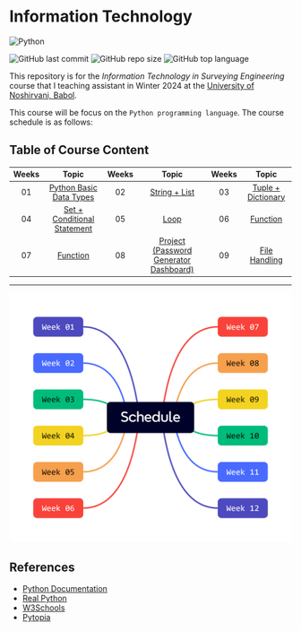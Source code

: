 # Information Technology

![Python](https://img.shields.io/badge/python-3670A0?style=for-the-badge&logo=python&logoColor=ffdd54)

![GitHub last commit](https://img.shields.io/github/last-commit/Yousefess/TA24PY)
![GitHub repo size](https://img.shields.io/github/repo-size/Yousefess/TA24PY)
![GitHub top language](https://img.shields.io/github/languages/top/Yousefess/TA24PY)

This repository is for the _Information Technology in Surveying Engineering_ course that I teaching assistant in Winter 2024 at the [University of Noshirvani, Babol](https://nit.ac.ir/en).

This course will be focus on the `Python programming language`. The course schedule is as follows:

## Table of Course Content

| Weeks | Topic | Weeks | Topic | Weeks | Topic |
| :-----: | :-----: | :-----: | :-----: | :-----: | :-----: |
| 01 | [Python Basic Data Types](https://github.com/Yousefess/TA24PY/tree/main/Weeks/01%20Python%20Basic%20Data%20Types) | 02 | [String + List](https://github.com/Yousefess/TA24PY/tree/main/Weeks/02%20String%20%2B%20List) | 03 | [Tuple + Dictionary](https://github.com/Yousefess/TA24PY/tree/main/Weeks/03%20Tuple%20%2B%20Dictionary) |
| 04 | [Set + Conditional Statement](https://github.com/Yousefess/TA24PY/tree/main/Weeks/04%20Set%20%2B%20Condition/Notebooks) | 05 | [Loop](https://github.com/Yousefess/TA24PY/tree/main/Weeks/05%20Loop)| 06 | [Function](https://github.com/Yousefess/TA24PY/tree/main/Weeks/06%20Function) |
| 07 | [Function](https://github.com/Yousefess/TA24PY/tree/main/Weeks/07%20Function/Notebooks) | 08 | [Project (Password Generator Dashboard)](https://github.com/Yousefess/TA24PY/tree/main/Weeks/08%20Project%20(Password%20Generator%20Dashboard)) | 09 | [File Handling](https://github.com/Yousefess/TA24PY/tree/main/Weeks/09%20File%20Handling) |

---

![Weeks](./images/Schedule.png)

## References

- [Python Documentation](https://www.python.org/doc/)
- [Real Python](https://realpython.com/)
- [W3Schools](https://www.w3schools.com/python/)
- [Pytopia](https://www.pytopia.ai/)

